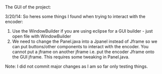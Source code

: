 The GUI of the project: 

3/20/14:
So heres some things I found when trying to interact with the encoder:
1. Use the WindowBuilder if you are using eclipse for a GUI builder - just open file with WindowBuilder
2. We need to change the Panel.java into a Jpanel instead of Jframe so we can put buttons/other components to interact with the encoder. You cannot put a jframe on another jframe i.e. put the encoder Jframe onto the GUI jframe. This requires some tweaking in Panel.java. 

Note: I did not commit major changes as I am so far only testing things.

